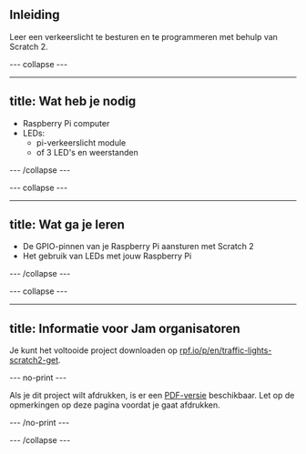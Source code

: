 ## Inleiding

Leer een verkeerslicht te besturen en te programmeren met behulp van Scratch 2.

\--- collapse \---

* * *

## title: Wat heb je nodig

- Raspberry Pi computer
- LEDs: 
    - pi-verkeerslicht module
    - of 3 LED's en weerstanden

\--- /collapse \---

\--- collapse \---

* * *

## title: Wat ga je leren

- De GPIO-pinnen van je Raspberry Pi aansturen met Scratch 2
- Het gebruik van LEDs met jouw Raspberry Pi

\--- /collapse \---

\--- collapse \---

* * *

## title: Informatie voor Jam organisatoren

Je kunt het voltooide project downloaden op [rpf.io/p/en/traffic-lights-scratch2-get](https://rpf.io/p/en/traffic-lights-scratch2-get).

\--- no-print \---

Als je dit project wilt afdrukken, is er een [PDF-versie](https://github.com/raspberrypilearning/jam-worksheets/raw/master/pdf/Traffic-Lights-Scratch2.pdf) beschikbaar. Let op de opmerkingen op deze pagina voordat je gaat afdrukken.

\--- /no-print \---

\--- /collapse \---